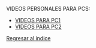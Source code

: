 VIDEOS PERSONALES PARA PCS:

* [VIDEOS PARA PC1](videos-pc1.md)
* [VIDEOS PARA PC2](videopc2.md)


[Regresar al índice](../README.md)
